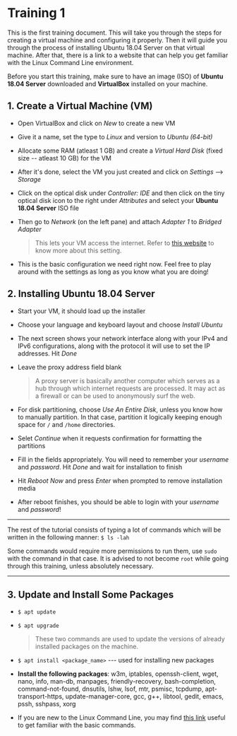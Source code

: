 # Training 1

This is the first training document. This will take you through the steps for creating a virtual machine and configuring it properly. Then it will guide you through the process of installing Ubuntu 18.04 Server on that virtual machine. After that, there is a link to a website that can help you get familiar with the Linux Command Line environment.

Before you start this training, make sure to have an image (ISO) of **Ubuntu 18.04 Server** downloaded and **VirtualBox** installed on your machine.

## 1. Create a Virtual Machine (VM)

* Open VirtualBox and click on *New* to create a new VM
* Give it a name, set the type to *Linux* and version to *Ubuntu (64-bit)*
* Allocate some RAM (atleast 1 GB) and create a *Virtual Hard Disk* (fixed size -- atleast 10 GB) for the VM
* After it's done, select the VM you just created and click on *Settings* --> *Storage*
* Click on the optical disk under *Controller: IDE* and then click on the tiny optical disk icon to the right under *Attributes* and select your **Ubuntu 18.04 Server** ISO file
* Then go to *Network* (on the left pane) and attach *Adapter 1* to *Bridged Adapter*
    >This lets your VM access the internet. Refer to [this website](https://www.virtualbox.org/manual/ch06.html) to know more about this setting.

* This is the basic configuration we need right now. Feel free to play around with the settings as long as you know what you are doing!

## 2. Installing Ubuntu 18.04 Server

* Start your VM, it should load up the installer
* Choose your language and keyboard layout and choose *Install Ubuntu*
* The next screen shows your network interface along with your IPv4 and IPv6 configurations, along with the protocol it will use to set the IP addresses. Hit *Done*
* Leave the proxy address field blank
    > A proxy server is basically another computer which serves as a hub through which internet requests are processed. It may act as a firewall or can be used to anonymously surf the web.
    
* For disk partitioning, choose *Use An Entire Disk*, unless you know how to manually partition. In that case, partition it logically keeping enough space for `/` and `/home` directories.
* Selet *Continue* when it requests confirmation for formatting the partitions
* Fill in the fields appropriately. You will need to remember your *username* and *password*. Hit *Done* and wait for installation to finish
* Hit *Reboot Now* and press *Enter* when prompted to remove installation media
* After reboot finishes, you should be able to login with your *username* and *password*!


***

The rest of the tutorial consists of typing a lot of commands which will be written in the following manner: 
`$ ls -lah`

Some commands would require more permissions to run them, use `sudo` with the command in that case. It is advised to not become `root` while going through this training, unless absolutely necessary.

***

## 3. Update and Install Some Packages

* `$ apt update`
* `$ apt upgrade`
    > These two commands are used to update the versions of already installed packages on the machine.

* `$ apt install <package_name>` --- used for installing new packages
* **Install the following packages**: w3m, iptables, openssh-client, wget, nano, info, man-db, manpages, friendly-recovery, bash-completion, command-not-found, dnsutils, lshw, lsof, mtr, psmisc, tcpdump, apt-transport-https, update-manager-core, gcc, g++, libtool, gedit, emacs, pssh, sshpass, xorg

* If you are new to the Linux Command Line, you may find [this link](https://web.archive.org/web/20180104184520/http://linuxcommand.org/lc3_lts0010.php) useful to get familiar with the basic commands.